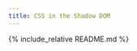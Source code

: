 ```yaml
---
title: CSS in the Shadow DOM
---
```

<link rel="stylesheet" href="/adorn/adorn.css" />
<script src="/adorn/adorn.js" async></script>

{% include_relative README.md %}

